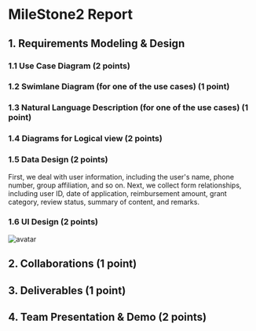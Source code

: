 # MileStone2 Report

## 1. Requirements Modeling & Design

### 1.1 Use Case Diagram (2 points)

### 1.2 Swimlane Diagram (for one of the use cases) (1 point)

### 1.3 Natural Language Description (for one of the use cases) (1 point)

### 1.4 Diagrams for Logical view (2 points)

### 1.5 Data Design (2 points)
First, we deal with user information, including the user's name, phone number, group affiliation, and so on. Next, we collect form relationships, including user ID, date of application, reimbursement amount, grant category, review status, summary of content, and remarks.

### 1.6 UI Design (2 points)
![avatar]()

## 2. Collaborations (1 point)

## 3. Deliverables (1 point)

## 4. Team Presentation & Demo (2 points)

